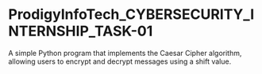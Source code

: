 # ProdigyInfoTech_CYBERSECURITY_INTERNSHIP_TASK-01
A simple Python program that implements the Caesar Cipher algorithm, allowing users to encrypt and decrypt messages using a shift value.
